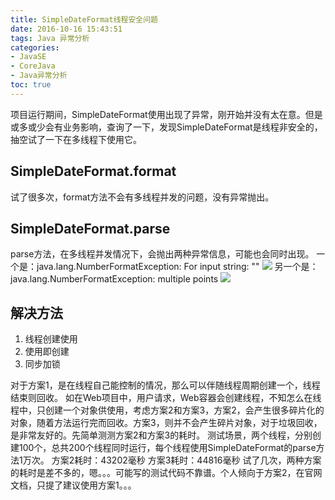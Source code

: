```yaml
---
title: SimpleDateFormat线程安全问题
date: 2016-10-16 15:43:51
tags: Java 异常分析
categories:
- JavaSE
- CoreJava
- Java异常分析
toc: true
---
```


项目运行期间，SimpleDateFormat使用出现了异常，刚开始并没有太在意。但是或多或少会有业务影响，查询了一下，发现SimpleDateFormat是线程非安全的，抽空试了一下在多线程下使用它。

## SimpleDateFormat.format

试了很多次，format方法不会有多线程并发的问题，没有异常抛出。

## SimpleDateFormat.parse

parse方法，在多线程并发情况下，会抛出两种异常信息，可能也会同时出现。
一个是：java.lang.NumberFormatException: For input string: ""
![](http://photos.zhangzemiao.com/blog_simpledateformat_error2.jpg)
另一个是：java.lang.NumberFormatException: multiple points
![](http://photos.zhangzemiao.com/blog_simpledateformat_error1.jpg)

## 解决方法

1. 线程创建使用
2. 使用即创建
3. 同步加锁

对于方案1，是在线程自己能控制的情况，那么可以伴随线程周期创建一个，线程结束则回收。
如在Web项目中，用户请求，Web容器会创建线程，不知怎么在线程中，只创建一个对象供使用，考虑方案2和方案3，方案2，会产生很多碎片化的对象，随着方法运行完而回收。方案3，则并不会产生碎片对象，对于垃圾回收，是非常友好的。先简单测测方案2和方案3的耗时。
测试场景，两个线程，分别创建100个，总共200个线程同时运行，每个线程使用SimpleDateFormat的parse方法1万次。
方案2耗时：43202毫秒
方案3耗时：44816毫秒
试了几次，两种方案的耗时是差不多的，嗯。。。可能写的测试代码不靠谱。个人倾向于方案2，在官网文档，只提了建议使用方案1。。。
